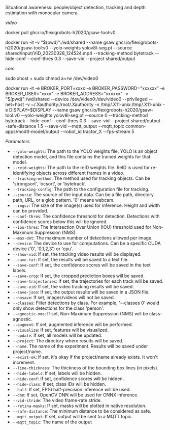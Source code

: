 Situational awareness: people/object detection, tracking and depth estimation with monocular camera

*video*

docker pull ghcr.io/flexigrobots-h2020/gsaw-tool:v0

docker run -it -v "$(pwd)":/wd/shared --name gsaw ghcr.io/flexigrobots-h2020/gsaw-tool:v0 --yolo-weights yolov8l-seg.pt --source shared/input/VID_20230328_124524.mp4 --tracking-method bytetrack --hide-conf --conf-thres 0.3 --save-vid --project shared/output

*cam*

sudo xhost +
sudo chmod a+rw /dev/video0

docker run -it -e BROKER_PORT=xxxx -e BROKER_PASSWORD="xxxxxx" -e BROKER_USER="xxxx" -e BROKER_ADDRESS="xxxxxx" -v "$(pwd)":/wd/shared --device /dev/video0:/dev/video0 --privileged --net=host -v ~/.Xauthority:/root/.Xauthority -v /tmp/.X11-unix:/tmp/.X11-unix -e DISPLAY=$DISPLAY --name gsaw ghcr.io/flexigrobots-h2020/gsaw-tool:v0 --yolo-weights yolov8l-seg.pt --source 0 --tracking-method bytetrack --hide-conf --conf-thres 0.3 --save-vid --project shared/output --safe-distance 1.5 --save-vid --mqtt_output --mqtt_topic common-apps/modtl-model/output --robot_id tractor_X --fps-stream 5 



*Parameters*

- `--yolo-weights`: The path to the YOLO weights file. YOLO is an object detection model, and this file contains the trained weights for that model.
- `--reid-weights`: The path to the reID weights file. ReID is used for re-identifying objects across different frames in a video.
- `--tracking-method`: The method used for tracking objects. Can be 'strongsort', 'ocsort', or 'bytetrack'.
- `--tracking-config`: The path to the configuration file for tracking.
- `--source`: The source of the input data. Can be a file path, directory path, URL, or a glob pattern. '0' means webcam.
- `--imgsz`: The size of the image(s) used for inference. Height and width can be provided.
- `--conf-thres`: The confidence threshold for detection. Detections with confidence scores below this will be ignored.
- `--iou-thres`: The Intersection Over Union (IOU) threshold used for Non-Maximum Suppression (NMS).
- `--max-det`: The maximum number of detections allowed per image.
- `--device`: The device to use for computations. Can be a specific CUDA device ('0', '0,1,2,3') or 'cpu'.
- `--show-vid`: If set, the tracking video results will be displayed.
- `--save-txt`: If set, the results will be saved to a text file.
- `--save-conf`: If set, the confidence scores will be saved in the text labels.
- `--save-crop`: If set, the cropped prediction boxes will be saved.
- `--save-trajectories`: If set, the trajectories for each track will be saved.
- `--save-vid`: If set, the video tracking results will be saved.
- `--save-json`: If set, the output results will be saved in a JSON file.
- `--nosave`: If set, images/videos will not be saved.
- `--classes`: Filter detections by class. For example, '--classes 0' would only show detections for the class 'person'.
- `--agnostic-nms`: If set, Non-Maximum Suppression (NMS) will be class-agnostic.
- `--augment`: If set, augmented inference will be performed.
- `--visualize`: If set, features will be visualized.
- `--update`: If set, all models will be updated.
- `--project`: The directory where results will be saved.
- `--name`: The name of the experiment. Results will be saved under project/name.
- `--exist-ok`: If set, it's okay if the project/name already exists. It won't increment.
- `--line-thickness`: The thickness of the bounding box lines (in pixels).
- `--hide-labels`: If set, labels will be hidden.
- `--hide-conf`: If set, confidence scores will be hidden.
- `--hide-class`: If set, class IDs will be hidden.
- `--half`: If set, FP16 half-precision inference will be used.
- `--dnn`: If set, OpenCV DNN will be used for ONNX inference.
- `--vid-stride`: The video frame-rate stride.
- `--retina-masks`: If set, masks will be plotted in native resolution.
- `--safe-distance`: The minimum distance to be considered as safe.
- `--mqtt_output`: If set, output will be sent to a MQTT topic.
- `--mqtt_topic`: The name of the output

